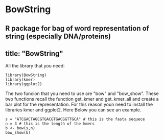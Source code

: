 # BowString
R package for bag of word representation of string (especially DNA/proteins)
---
title: "BowString"
---
All the library that you need: 
```
library(BowString)
library(kmer)
library(ggplot2)
```

The two funcion that you need to use are "bow" and "bow_show". These two functions recall the function get_kmer and get_kmer_all and create a bar plot for the representation. For this reason youn need to install the libraries kmer and ggplot2. 
Here Below you can see an example. 
```{r}
s = "ATCGACTAGCGTGACGTGACGGTTGCA" # this is the fasta sequece 
n = 3 # this is the length of the kmers 
b <- bow(s,n)
bow_show(b)
```
